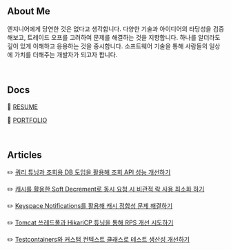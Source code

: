 ## About Me

엔지니어에게 당연한 것은 없다고 생각합니다. 다양한 기술과 아이디어의 타당성을 검증해보고, 트레이드 오프를 고려하여 문제를 해결하는 것을 지향합니다. 하나를 알더라도 깊이 있게 이해하고 응용하는 것을 중시합니다. 소프트웨어 기술을 통해 사람들의 일상에 가치를 더해주는 개발자가 되고자 합니다.

&nbsp;

## Docs

<p>🔗 <a href="https://jvnlee.notion.site/RESUME-179d42e13c1880f5bd63c36edcd81e4e">RESUME</a></p>

<p>🔗 <a href="https://jvnlee.notion.site/PORTFOLIO-06095c8b3bc94b94b4eba08cfe1c3886">PORTFOLIO</a></p>

&nbsp;

## Articles

<p>✏️ <a href="https://jvnlee.vercel.app/restaurant-search-optimization-part2">쿼리 튜닝과 조회용 DB 도입을 활용해 조회 API 성능 개선하기</a></p>

<p>✏️ <a href="https://jvnlee.vercel.app/temporary-reservation-implementation">캐시를 활용한 Soft Decrement로 동시 요청 시 비관적 락 사용 최소화 하기</a></p>

<p>✏️ <a href="https://jvnlee.vercel.app/temporary-reservation-cache-integrity">Keyspace Notifications를 활용해 캐시 정합성 문제 해결하기</a></p>

<p>✏️ <a href="https://jvnlee.vercel.app/tomcat-and-hikaricp-tuning-part1">Tomcat 쓰레드풀과 HikariCP 튜닝을 통해 RPS 개선 시도하기</a></p>

<p>✏️ <a href="https://jvnlee.vercel.app/testcontainers-productivity-improvement">Testcontainers와 커스텀 컨텍스트 클래스로 테스트 생산성 개선하기</a></p>
